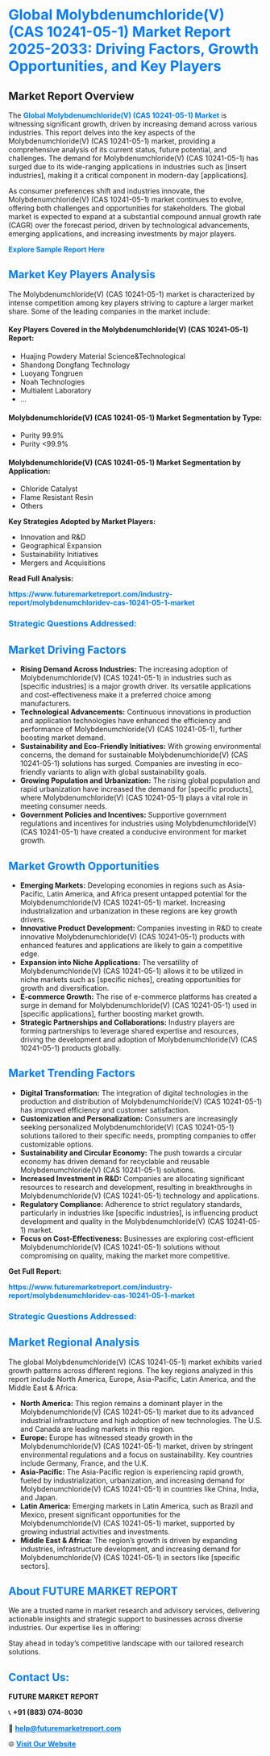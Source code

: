 <h1 style="color: #007BFF;">Global Molybdenumchloride(V) (CAS 10241-05-1) Market Report 2025-2033: Driving Factors, Growth Opportunities, and Key Players</h1>

<section id="overview">
<h2>Market Report Overview</h2>
<p>The <a href="https://www.futuremarketreport.com/industry-report/molybdenumchloridev-cas-10241-05-1-market" style="color: #007BFF; text-decoration: none;"><strong>Global Molybdenumchloride(V) (CAS 10241-05-1) Market</strong></a> is witnessing significant growth, driven by increasing demand across various industries. This report delves into the key aspects of the Molybdenumchloride(V) (CAS 10241-05-1) market, providing a comprehensive analysis of its current status, future potential, and challenges. The demand for Molybdenumchloride(V) (CAS 10241-05-1) has surged due to its wide-ranging applications in industries such as [insert industries], making it a critical component in modern-day [applications].</p>
<p>As consumer preferences shift and industries innovate, the Molybdenumchloride(V) (CAS 10241-05-1) market continues to evolve, offering both challenges and opportunities for stakeholders. The global market is expected to expand at a substantial compound annual growth rate (CAGR) over the forecast period, driven by technological advancements, emerging applications, and increasing investments by major players.</p>
</section>

<section id="overview">
<p><a href="https://www.futuremarketreport.com/request-sample/reportId=104614" style="color: #007BFF; text-decoration: none;"><strong>Explore Sample Report Here</strong></a></p>
</section>

<section id="key-players">
<h2 style="color: #007BFF;">Market Key Players Analysis</h2>
<p>The Molybdenumchloride(V) (CAS 10241-05-1) market is characterized by intense competition among key players striving to capture a larger market share. Some of the leading companies in the market include:</p>
<h4>Key Players Covered in the Molybdenumchloride(V) (CAS 10241-05-1) Report:</h4>
<ul><li>Huajing Powdery Material Science&amp;Technological</li><li>Shandong Dongfang Technology</li><li>Luoyang Tongruen</li><li>Noah Technologies</li><li>Multialent Laboratory</li><li>...</li></ul>
<h4>Molybdenumchloride(V) (CAS 10241-05-1) Market Segmentation by Type:</h4>
<ul><li>Purity 99.9%</li><li>Purity &lt;99.9%</li></ul>

<h4>Molybdenumchloride(V) (CAS 10241-05-1) Market Segmentation by Application:</h4>
<ul><li>Chloride Catalyst</li><li>Flame Resistant Resin</li><li>Others</li></ul>
<p><strong>Key Strategies Adopted by Market Players:</strong></p>
<ul>
<li>Innovation and R&D</li>
<li>Geographical Expansion</li>
<li>Sustainability Initiatives</li>
<li>Mergers and Acquisitions</li>
</ul>
</section>

<section>
<p><strong>Read Full Analysis: </strong></p><a href="https://www.futuremarketreport.com/industry-report/molybdenumchloridev-cas-10241-05-1-market" style="color: #007BFF; text-decoration: none;"><strong>https://www.futuremarketreport.com/industry-report/molybdenumchloridev-cas-10241-05-1-market</strong></a>
<h3 style="color: #007BFF;">Strategic Questions Addressed:</h3>
</section>

<section id="driving-factors">
<h2 style="color: #007BFF;">Market Driving Factors</h2>
<ul>
<li><strong>Rising Demand Across Industries:</strong> The increasing adoption of Molybdenumchloride(V) (CAS 10241-05-1) in industries such as [specific industries] is a major growth driver. Its versatile applications and cost-effectiveness make it a preferred choice among manufacturers.</li>
<li><strong>Technological Advancements:</strong> Continuous innovations in production and application technologies have enhanced the efficiency and performance of Molybdenumchloride(V) (CAS 10241-05-1), further boosting market demand.</li>
<li><strong>Sustainability and Eco-Friendly Initiatives:</strong> With growing environmental concerns, the demand for sustainable Molybdenumchloride(V) (CAS 10241-05-1) solutions has surged. Companies are investing in eco-friendly variants to align with global sustainability goals.</li>
<li><strong>Growing Population and Urbanization:</strong> The rising global population and rapid urbanization have increased the demand for [specific products], where Molybdenumchloride(V) (CAS 10241-05-1) plays a vital role in meeting consumer needs.</li>
<li><strong>Government Policies and Incentives:</strong> Supportive government regulations and incentives for industries using Molybdenumchloride(V) (CAS 10241-05-1) have created a conducive environment for market growth.</li>
</ul>
</section>

<section id="growth-opportunities">
<h2 style="color: #007BFF;">Market Growth Opportunities</h2>
<ul>
<li><strong>Emerging Markets:</strong> Developing economies in regions such as Asia-Pacific, Latin America, and Africa present untapped potential for the Molybdenumchloride(V) (CAS 10241-05-1) market. Increasing industrialization and urbanization in these regions are key growth drivers.</li>
<li><strong>Innovative Product Development:</strong> Companies investing in R&D to create innovative Molybdenumchloride(V) (CAS 10241-05-1) products with enhanced features and applications are likely to gain a competitive edge.</li>
<li><strong>Expansion into Niche Applications:</strong> The versatility of Molybdenumchloride(V) (CAS 10241-05-1) allows it to be utilized in niche markets such as [specific niches], creating opportunities for growth and diversification.</li>
<li><strong>E-commerce Growth:</strong> The rise of e-commerce platforms has created a surge in demand for Molybdenumchloride(V) (CAS 10241-05-1) used in [specific applications], further boosting market growth.</li>
<li><strong>Strategic Partnerships and Collaborations:</strong> Industry players are forming partnerships to leverage shared expertise and resources, driving the development and adoption of Molybdenumchloride(V) (CAS 10241-05-1) products globally.</li>
</ul>
</section>

<section id="trending-factors">
<h2 style="color: #007BFF;">Market Trending Factors</h2>
<ul>
<li><strong>Digital Transformation:</strong> The integration of digital technologies in the production and distribution of Molybdenumchloride(V) (CAS 10241-05-1) has improved efficiency and customer satisfaction.</li>
<li><strong>Customization and Personalization:</strong> Consumers are increasingly seeking personalized Molybdenumchloride(V) (CAS 10241-05-1) solutions tailored to their specific needs, prompting companies to offer customizable options.</li>
<li><strong>Sustainability and Circular Economy:</strong> The push towards a circular economy has driven demand for recyclable and reusable Molybdenumchloride(V) (CAS 10241-05-1) solutions.</li>
<li><strong>Increased Investment in R&D:</strong> Companies are allocating significant resources to research and development, resulting in breakthroughs in Molybdenumchloride(V) (CAS 10241-05-1) technology and applications.</li>
<li><strong>Regulatory Compliance:</strong> Adherence to strict regulatory standards, particularly in industries like [specific industries], is influencing product development and quality in the Molybdenumchloride(V) (CAS 10241-05-1) market.</li>
<li><strong>Focus on Cost-Effectiveness:</strong> Businesses are exploring cost-efficient Molybdenumchloride(V) (CAS 10241-05-1) solutions without compromising on quality, making the market more competitive.</li>
</ul>
</section>

<section>
<p><strong>Get Full Report: </strong></p><a href="https://www.futuremarketreport.com/industry-report/molybdenumchloridev-cas-10241-05-1-market" style="color: #007BFF; text-decoration: none;"><strong>https://www.futuremarketreport.com/industry-report/molybdenumchloridev-cas-10241-05-1-market</strong></a>
<h3 style="color: #007BFF;">Strategic Questions Addressed:</h3>
</section>


<section id="regional-analysis">
<h2 style="color: #007BFF;">Market Regional Analysis</h2>
<p>The global Molybdenumchloride(V) (CAS 10241-05-1) market exhibits varied growth patterns across different regions. The key regions analyzed in this report include North America, Europe, Asia-Pacific, Latin America, and the Middle East & Africa:</p>
<ul>
<li><strong>North America:</strong> This region remains a dominant player in the Molybdenumchloride(V) (CAS 10241-05-1) market due to its advanced industrial infrastructure and high adoption of new technologies. The U.S. and Canada are leading markets in this region.</li>
<li><strong>Europe:</strong> Europe has witnessed steady growth in the Molybdenumchloride(V) (CAS 10241-05-1) market, driven by stringent environmental regulations and a focus on sustainability. Key countries include Germany, France, and the U.K.</li>
<li><strong>Asia-Pacific:</strong> The Asia-Pacific region is experiencing rapid growth, fueled by industrialization, urbanization, and increasing demand for Molybdenumchloride(V) (CAS 10241-05-1) in countries like China, India, and Japan.</li>
<li><strong>Latin America:</strong> Emerging markets in Latin America, such as Brazil and Mexico, present significant opportunities for the Molybdenumchloride(V) (CAS 10241-05-1) market, supported by growing industrial activities and investments.</li>
<li><strong>Middle East & Africa:</strong> The region’s growth is driven by expanding industries, infrastructure development, and increasing demand for Molybdenumchloride(V) (CAS 10241-05-1) in sectors like [specific sectors].</li>
</ul>
</section>

<footer>
<h2 style="color: #007BFF;">About FUTURE MARKET REPORT</h2>
<p>We are a trusted name in market research and advisory services, delivering actionable insights and strategic support to businesses across diverse industries. Our expertise lies in offering:</p>

<p>Stay ahead in today’s competitive landscape with our tailored research solutions.</p>

<h2 style="color: #007BFF;">Contact Us:</h2>
<p><strong>FUTURE MARKET REPORT</strong></p>
<p>📞 <strong>+91 (883) 074-8030</strong></p>
<p>📧 <strong><a href="mailto:help@futuremarketreport.com" style="color: #007BFF;">help@futuremarketreport.com</a></strong></p>
<p>🌐 <strong><a href="https://www.futuremarketreport.com/" style="color: #007BFF;">Visit Our Website</a></strong></p>
</footer>
